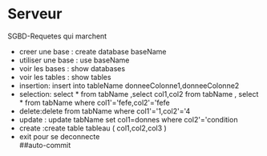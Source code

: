 # Serveur
SGBD-Requetes qui marchent<br>
  - creer une base : create database baseName
  - utiliser une base : use baseName
  - voir les bases : show databases
  - voir les tables : show tables
  - insertion: insert into tableName donneeColonne1,donneeColonne2
  - selection: select * from tabName ,select col1,col2 from tabName , select * from tabName where col1'='fefe,col2'='fefe
  - delete:delete from tabName where col1'='1,col2'='4
  - update : update tabName set col1=donnes where col2'='condition
  - create :create table tableau ( col1,col2,col3 )
  - exit pour se deconnecte <br>
  ##auto-commit
